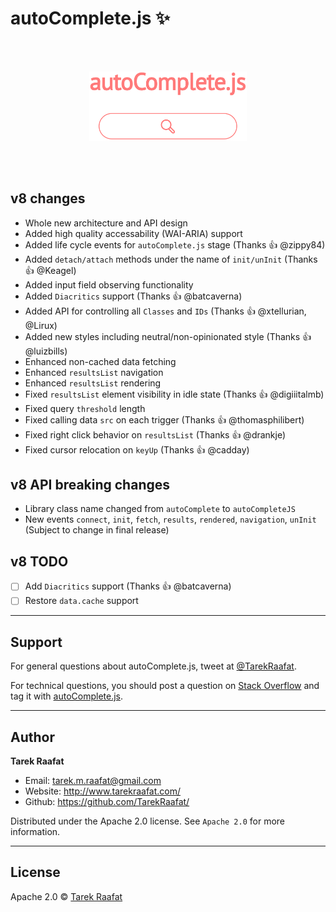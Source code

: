 # autoComplete.js :sparkles:

<br>
<br>
<p align="center">
	<a href="https://tarekraafat.github.io/autoComplete.js/">
  		<img src="./docs/img/autoComplete.js.png" alt="autoComplete.js Design" width="50%">
	</a>
</p>
<br>
<br>

## v8 changes

- Whole new architecture and API design
- Added high quality accessability (WAI-ARIA) support
- Added life cycle events for `autoComplete.js` stage (Thanks 👍 @zippy84)
- Added `detach/attach` methods under the name of `init/unInit` (Thanks 👍 @Keagel)
- Added input field observing functionality
- Added `Diacritics` support (Thanks 👍 @batcaverna)
- Added API for controlling all `Classes` and `IDs` (Thanks 👍 @xtellurian, @Lirux)
- Added new styles including neutral/non-opinionated style (Thanks 👍 @luizbills)
- Enhanced non-cached data fetching
- Enhanced `resultsList` navigation
- Enhanced `resultsList` rendering
- Fixed `resultsList` element visibility in idle state (Thanks 👍 @digiiitalmb)
- Fixed query `threshold` length
- Fixed calling data `src` on each trigger (Thanks 👍 @thomasphilibert)
- Fixed right click behavior on `resultsList` (Thanks 👍 @drankje)
- Fixed cursor relocation on `keyUp` (Thanks 👍 @cadday)

## v8 API breaking changes

- Library class name changed from `autoComplete` to `autoCompleteJS`
- New events `connect`, `init`, `fetch`, `results`, `rendered`, `navigation`, `unInit` (Subject to change in final release)

## v8 TODO

- [ ] Add `Diacritics` support (Thanks 👍 @batcaverna)
- [ ] Restore `data.cache` support

---

## Support

For general questions about autoComplete.js, tweet at [@TarekRaafat].

For technical questions, you should post a question on [Stack Overflow] and tag
it with [autoComplete.js][so tag].

<!-- section links -->

[stack overflow]: https://stackoverflow.com/
[@tarekraafat]: https://twitter.com/TarekRaafat
[so tag]: https://stackoverflow.com/questions/tagged/autoComplete.js

---

## Author

**Tarek Raafat**

- Email: tarek.m.raafat@gmail.com
- Website: <http://www.tarekraafat.com/>
- Github: <https://github.com/TarekRaafat/>

Distributed under the Apache 2.0 license. See `Apache 2.0` for more information.

---

## License

Apache 2.0 © [Tarek Raafat](http://www.tarekraafat.com)
